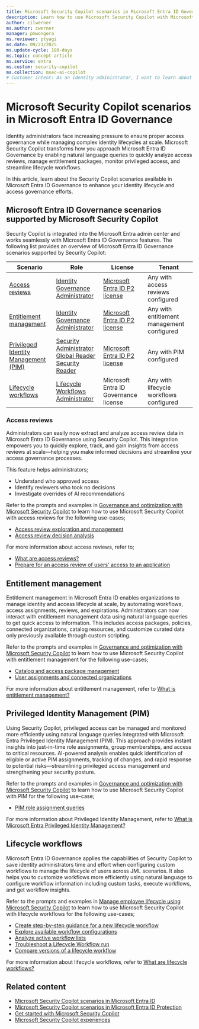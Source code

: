 ```yaml
---
title: Microsoft Security Copilot scenarios in Microsoft Entra ID Governance
description: Learn how to use Microsoft Security Copilot with Microsoft Entra ID Governance for identity lifecycle and access management scenarios.
author: cilwerner
ms.author: cwerner
manager: pmwongera
ms.reviewer: ptyagi
ms.date: 09/23/2025
ms.update-cycle: 180-days
ms.topic: concept-article
ms.service: entra
ms.custom: security-copilot
ms.collection: msec-ai-copilot
# Customer intent: As an identity administrator, I want to learn about Microsoft Security Copilot scenarios for Microsoft Entra ID Governance so I can understand the capabilities and use cases.
---
```


# Microsoft Security Copilot scenarios in Microsoft Entra ID Governance

Identity administrators face increasing pressure to ensure proper access governance while managing complex identity lifecycles at scale. Microsoft Security Copilot transforms how you approach Microsoft Entra ID Governance by enabling natural language queries to quickly analyze access reviews, manage entitlement packages, monitor privileged access, and streamline lifecycle workflows.

In this article, learn about the Security Copilot scenarios available in Microsoft Entra ID Governance to enhance your identity lifecycle and access governance efforts.

## Microsoft Entra ID Governance scenarios supported by Microsoft Security Copilot

Security Copilot is integrated into the Microsoft Entra admin center and works seamlessly with Microsoft Entra ID Governance features. The following list provides an overview of Microsoft Entra ID Governance scenarios supported by Security Copilot:

| Scenario | Role | License  | Tenant |
|----------|------|----------|--------|
| [Access reviews](#access-reviews) | [Identity Governance Administrator](/entra/identity/role-based-access-control/permissions-reference#identity-governance-administrator) | [Microsoft Entra ID P2 license](/entra/id-protection/overview-identity-protection#license-requirements) | Any with access reviews configured |
| [Entitlement management](#entitlement-management) | [Identity Governance Administrator](/entra/identity/role-based-access-control/permissions-reference#identity-governance-administrator) | [Microsoft Entra ID P2 license](/entra/id-protection/overview-identity-protection#license-requirements) | Any with entitlement management configured |
| [Privileged Identity Management (PIM)](#privileged-identity-management-pim) | [Security Administrator](/entra/identity/role-based-access-control/permissions-reference#security-administrator) <br> [Global Reader](/entra/identity/role-based-access-control/permissions-reference#global-reader) <br> [Security Reader](/entra/identity/role-based-access-control/permissions-reference#security-reader) | [Microsoft Entra ID P2 license](/entra/id-protection/overview-identity-protection#license-requirements) | Any with PIM configured |
| [Lifecycle workflows](#lifecycle-workflows) | [Lifecycle Workflows Administrator](/entra/identity/role-based-access-control/permissions-reference#lifecycle-workflows-administrator) | Microsoft Entra ID Governance license | Any with lifecycle workflows configured |

### Access reviews

Administrators can easily now extract and analyze access review data in Microsoft Entra ID Governance using Security Copilot. This integration empowers you to quickly explore, track, and gain insights from access reviews at scale—helping you make informed decisions and streamline your access governance processes.

This feature helps administrators;

- Understand who approved access
- Identify reviewers who took no decisions
- Investigate overrides of AI recommendations

Refer to the prompts and examples in [Governance and optimization with Microsoft Security Copilot](./entra-governance-optimization.md) to learn how to use Microsoft Security Copilot with access reviews for the following use-cases;

- [Access review exploration and management](./entra-governance-optimization.md#access-review-exploration-and-management)
- [Access review decision analysis](./entra-governance-optimization.md#access-review-decision-analysis)

For more information about access reviews, refer to;

- [What are access reviews?](/entra/id-governance/access-reviews-overview)
- [Prepare for an access review of users' access to an application](/entra/id-governance/access-reviews-application-preparation)

## Entitlement management

Entitlement management in Microsoft Entra ID enables organizations to manage identity and access lifecycle at scale, by automating workflows, access assignments, reviews, and expirations. Administrators can now interact with entitlement management data using natural language queries to get quick access to information. This includes access packages, policies, connected organizations, catalog resources, and customize curated data only previously available through custom scripting.

Refer to the prompts and examples in [Governance and optimization with Microsoft Security Copilot](./entra-governance-optimization.md) to learn how to use Microsoft Security Copilot with entitlement management for the following use-cases;

- [Catalog and access package management](./entra-governance-optimization.md#catalog-and-access-package-management)
- [User assignments and connected organizations](./entra-governance-optimization.md#user-assignments-and-connected-organizations)

For more information about entitlement management, refer to [What is entitlement management?](/entra/id-governance/entitlement-management-overview)

## Privileged Identity Management (PIM)

Using Security Copilot, privileged access can be managed and monitored more efficiently using natural language queries integrated with Microsoft Entra Privileged Identity Management (PIM). This approach provides instant insights into just-in-time role assignments, group memberships, and access to critical resources. AI-powered analysis enables quick identification of eligible or active PIM assignments, tracking of changes, and rapid response to potential risks—streamlining privileged access management and strengthening your security posture.

Refer to the prompts and examples in [Governance and optimization with Microsoft Security Copilot](./entra-governance-optimization.md) to learn how to use Microsoft Security Copilot with PIM for the following use-case;

- [PIM role assignment queries](./entra-governance-optimization.md#pim-role-assignment-queries)

For more information about Privileged Identity Management, refer to [What is Microsoft Entra Privileged Identity Management?](/entra/id-governance/privileged-identity-management/pim-configure)

## Lifecycle workflows

Microsoft Entra ID Governance applies the capabilities of Security Copilot to save identity administrators time and effort when configuring custom workflows to manage the lifecycle of users across JML scenarios. It also helps you to customize workflows more efficiently using natural language to configure workflow information including custom tasks, execute workflows, and get workflow insights.

Refer to the prompts and examples in [Manage employee lifecycle using Microsoft Security Copilot](./entra-lifecycle-workflows.md) to learn how to use Microsoft Security Copilot with lifecycle workflows for the following use-cases;

- [Create step-by-step guidance for a new lifecycle workflow](./entra-lifecycle-workflows.md#create-step-by-step-guidance-for-a-new-lifecycle-workflow)
- [Explore available workflow configurations](./entra-lifecycle-workflows.md#explore-available-workflow-configurations)
- [Analyze active workflow lists](./entra-lifecycle-workflows.md#analyze-active-workflow-list)
- [Troubleshoot a Lifecycle Workflow run](./entra-lifecycle-workflows.md#troubleshoot-a-lifecycle-workflow-run)
- [Compare versions of a lifecycle workflow](./entra-lifecycle-workflows.md#compare-versions-of-a-lifecycle-workflow)

For more information about lifecycle workflows, refer to [What are lifecycle workflows?](/entra/id-governance/what-are-lifecycle-workflows)

## Related content

- [Microsoft Security Copilot scenarios in Microsoft Entra ID](./entra-id-scenarios.md)
- [Microsoft Security Copilot scenarios in Microsoft Entra ID Protection](./entra-id-protection-scenarios.md)
- [Get started with Microsoft Security Copilot](/copilot/security/get-started-security-copilot)
- [Microsoft Security Copilot experiences](/copilot/security/experiences-security-copilot)